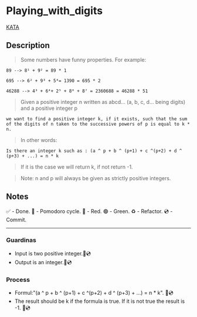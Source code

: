 # Playing_with_digits

[KATA](https://www.codewars.com/kata/5552101f47fc5178b1000050/train/python)

## Description

> Some numbers have funny properties. For example:

    89 --> 8¹ + 9² = 89 * 1

    695 --> 6² + 9³ + 5⁴= 1390 = 695 * 2

    46288 --> 4³ + 6⁴+ 2⁵ + 8⁶ + 8⁷ = 2360688 = 46288 * 51

> Given a positive integer n written as abcd... (a, b, c, d... being digits) and a positive integer p

    we want to find a positive integer k, if it exists, such that the sum of the digits of n taken to the successive powers of p is equal to k * n.

> In other words:

    Is there an integer k such as : (a ^ p + b ^ (p+1) + c ^(p+2) + d ^ (p+3) + ...) = n * k

> If it is the case we will return k, if not return -1.

> Note: n and p will always be given as strictly positive integers.

## Notes

 ✅ - Done.
 🍅 - Pomodoro cycle.
 🔴 - Red.
 🟢 - Green.
 ♻️ - Refactor.
 💿 - Commit.

---

### Guardinas

- Input is two positive integer.🔴💿
- Output is an integer.🔴💿

### Process

- Formul:"(a ^ p + b ^ (p+1) + c ^(p+2) + d ^ (p+3) + ...) = n * k". 🔴💿
- The result should be k if the formula is true. If it is not true the result is -1. 🔴💿
